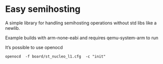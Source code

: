 # Easy semihosting

A simple library for handling semihosting operations without std libs like a newlib.

Example builds with arm-none-eabi and requires qemu-system-arm to run

It’s possible to use openocd

```
openocd  -f board/st_nucleo_l1.cfg  -c "init"
```
